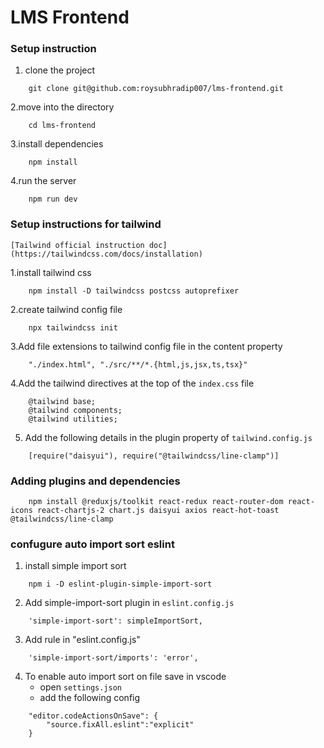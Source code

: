 # LMS Frontend

### Setup instruction

1. clone the project
```
    git clone git@github.com:roysubhradip007/lms-frontend.git
```

2.move into the directory
```
    cd lms-frontend
```

3.install dependencies
```
    npm install
```

4.run the server
```
    npm run dev
```

### Setup instructions for tailwind

    [Tailwind official instruction doc] (https://tailwindcss.com/docs/installation)

1.install tailwind css
```
    npm install -D tailwindcss postcss autoprefixer
```

2.create tailwind config file
```
    npx tailwindcss init
```

3.Add file extensions to tailwind config file in the content property
```
    "./index.html", "./src/**/*.{html,js,jsx,ts,tsx}"
```

4.Add the tailwind directives at the top of the `index.css` file
```
    @tailwind base;
    @tailwind components;
    @tailwind utilities;
```

5. Add the following details in the plugin property of `tailwind.config.js`
```
    [require("daisyui"), require("@tailwindcss/line-clamp")]
```

### Adding plugins and dependencies
```
    npm install @reduxjs/toolkit react-redux react-router-dom react-icons react-chartjs-2 chart.js daisyui axios react-hot-toast @tailwindcss/line-clamp
```

### confugure auto import sort eslint

1. install simple import sort
```
    npm i -D eslint-plugin-simple-import-sort
```

2. Add simple-import-sort plugin in `eslint.config.js`
```
    'simple-import-sort': simpleImportSort,
```

3. Add rule in "eslint.config.js"
```
    'simple-import-sort/imports': 'error',
```

4. To enable auto import sort on file save in vscode
    - open `settings.json`
    - add the following config
```
    "editor.codeActionsOnSave": {
        "source.fixAll.eslint":"explicit"
    }
```